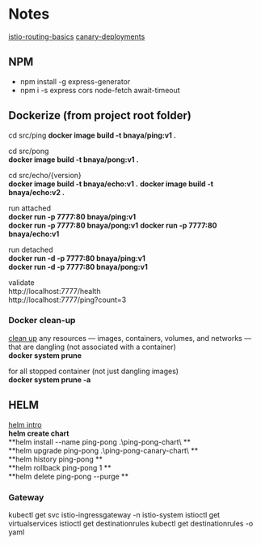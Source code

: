 # Notes

[istio-routing-basics](https://medium.com/google-cloud/istio-routing-basics-14feab3c040e)
[canary-deployments](https://kublr.com/blog/hands-on-canary-deployments-with-istio-and-kubernetes/)

## NPM

- npm install -g express-generator
- npm i -s express cors node-fetch await-timeout

## Dockerize (from project root folder)

cd src/ping
**docker image build -t bnaya/ping:v1 .**

cd src/pong  
**docker image build -t bnaya/pong:v1 .**

cd src/echo/{version}  
**docker image build -t bnaya/echo:v1 .**
**docker image build -t bnaya/echo:v2 .**

run attached  
**docker run -p 7777:80 bnaya/ping:v1**  
**docker run -p 7777:80 bnaya/pong:v1**
**docker run -p 7777:80 bnaya/echo:v1**

run detached  
**docker run -d -p 7777:80 bnaya/ping:v1**  
**docker run -d -p 7777:80 bnaya/pong:v1**

validate  
http://localhost:7777/health  
http://localhost:7777/ping?count=3

### Docker clean-up

[clean up](https://www.digitalocean.com/community/tutorials/how-to-remove-docker-images-containers-and-volumes) any resources — images, containers, volumes, and networks — that are dangling (not associated with a container)  
**docker system prune**

for all stopped container (not just dangling images)  
**docker system prune -a**

## HELM

[helm intro](https://docs.bitnami.com/kubernetes/how-to/create-your-first-helm-chart/)  
**helm create chart**  
**helm install --name ping-pong .\ping-pong-chart\ **  
**helm upgrade ping-pong .\ping-pong-canary-chart\ **  
**helm history ping-pong **  
**helm rollback ping-pong 1 **  
**helm delete ping-pong --purge **

### Gateway

kubectl get svc istio-ingressgateway -n istio-system
istioctl get virtualservices
istioctl get destinationrules
kubectl get destinationrules -o yaml
